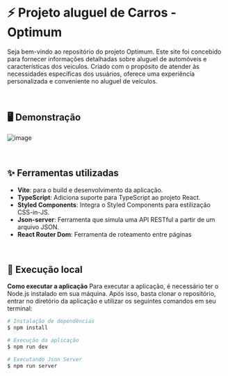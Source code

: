 # ⚡ Projeto aluguel de Carros - Optimum

Seja bem-vindo ao repositório do projeto Optimum. Este site foi concebido para fornecer informações detalhadas sobre aluguel de automóveis e características dos veículos. Criado com o propósito de atender às necessidades específicas dos usuários, oferece uma experiência personalizada e conveniente no aluguel de veículos.

<br />

## 🖥️ Demonstração

![image](https://github.com/guicodee/Optimum/assets/145567811/2bfd32ab-5141-4ddf-b172-360233d15860)

<br />

## ✨ Ferramentas utilizadas

- **Vite**: para o build e desenvolvimento da aplicação.
- **TypeScript**: Adiciona suporte para TypeScript ao projeto React.
- **Styled Components**: Integra o Styled Components para estilização CSS-in-JS.
- **Json-server**: Ferramenta que simula uma API RESTful a partir de um arquivo JSON.
- **React Router Dom**: Ferramenta de roteamento entre páginas

<br />

## 🚀 Execução local
**Como executar a aplicação**
Para executar a aplicação, é necessário ter o Node.js instalado em sua máquina. Após isso, basta clonar o repositório, entrar no diretório da aplicação e utilizar os seguintes comandos em seu terminal:

```bash
# Instalação de dependências
$ npm install

# Execução da aplicação
$ npm run dev

# Executando Json Server
$ npm run server
```
